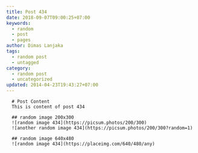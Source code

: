 ```yaml
---
title: Post 434
date: 2018-09-07T09:00:25+07:00
keywords:
  - random
  - post
  - pages
author: Dimas Lanjaka
tags:
  - random post
  - untagged
category:
  - random post
  - uncategorized
updated: 2014-04-23T19:43:27+07:00
---
```


      # Post Content
      This is content of post 434

      ## random image 200x300
      ![random image 434](https://picsum.photos/200/300)
      ![another random image 434](https://picsum.photos/200/300?random=1)

      ## random image 640x480
      ![random image 434](https://placeimg.com/640/480/any)
      